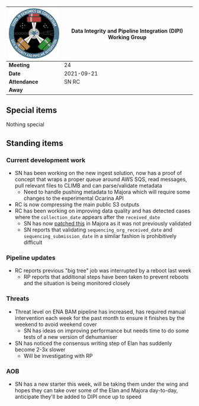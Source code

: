 | <img src="/assets/dipi.png" alt="DIPI Badge" width="150">      | Data Integrity and Pipeline Integration (DIPI) Working Group |
| -------------- | -------------------- |
| **Meeting**    | 24                   |
| **Date**       | 2021-09-21           |
| **Attendance** | SN RC                |
| **Away**       |                      |


## Special items

Nothing special

## Standing items

### Current development work

* SN has been working on the new ingest solution, now has a proof of concept that wraps a proper queue around AWS SQS, read messages, pull relevant files to CLIMB and can parse/validate metadata
    * Need to handle pushing metadata to Majora which will require some changes to the experimental Ocarina API
* RC is now compressing the main public S3 outputs
* RC has been working on improving data quality and has detected cases where the `collection_date` appears after the `received_date`
    * SN has now [patched this](https://github.com/SamStudio8/majora/commit/aba49d868633066e6c81787092f4d3722729b608) in Majora as it was not previously validated
    * SN reports that validating `sequencing_org_received_date` and `sequencing_submission_date` in a similar fashion is prohibitively difficult

### Pipeline updates

* RC reports previous "big tree" job was interrupted by a reboot last week
    * RP reports that additional steps have been taken to prevent reboots and the situation is being monitored closely

### Threats

* Threat level on ENA BAM pipeline has increased, has required manual intervention each week for the past month to ensure it finishes by the weekend to avoid weekend cover
    * SN has ideas on improving performance but needs time to do some tests of a new version of dehumaniser
* SN has noticed the consensus writing step of Elan has suddenly become 2-3x slower
    * Will be investigating with RP

### AOB

* SN has a new starter this week, will be taking them under the wing and hopes they can take over some of the Elan and Majora day-to-day, anticipate they'll be added to DIPI once up to speed
